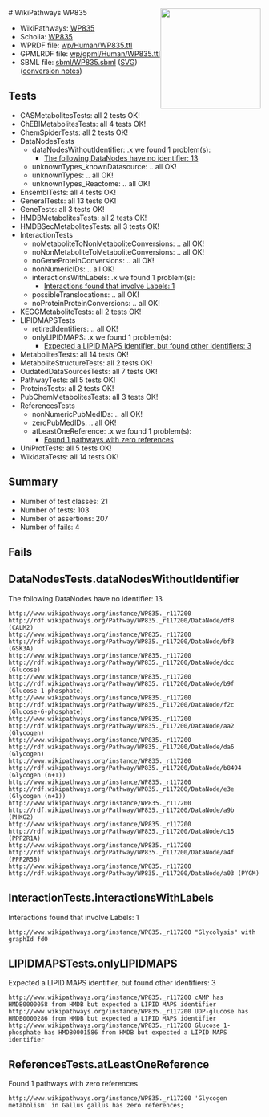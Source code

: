 <img style="float: right; width: 200px" src="../logo.png" />
# WikiPathways WP835

* WikiPathways: [WP835](https://identifiers.org/wikipathways:WP835)
* Scholia: [WP835](https://scholia.toolforge.org/wikipathways/WP835)
* WPRDF file: [wp/Human/WP835.ttl](../wp/Human/WP835.ttl)
* GPMLRDF file: [wp/gpml/Human/WP835.ttl](../wp/gpml/Human/WP835.ttl)
* SBML file: [sbml/WP835.sbml](../sbml/WP835.sbml) ([SVG](../sbml/WP835.svg)) ([conversion notes](../sbml/WP835.txt))

## Tests
* CASMetabolitesTests: all 2 tests OK!
* ChEBIMetabolitesTests: all 4 tests OK!
* ChemSpiderTests: all 2 tests OK!
* DataNodesTests
    * dataNodesWithoutIdentifier: .x we found 1 problem(s):
        * [The following DataNodes have no identifier: 13](#8792c493)
    * unknownTypes_knownDatasource: .. all OK!
    * unknownTypes: .. all OK!
    * unknownTypes_Reactome: .. all OK!
* EnsemblTests: all 4 tests OK!
* GeneralTests: all 13 tests OK!
* GeneTests: all 3 tests OK!
* HMDBMetabolitesTests: all 2 tests OK!
* HMDBSecMetabolitesTests: all 3 tests OK!
* InteractionTests
    * noMetaboliteToNonMetaboliteConversions: .. all OK!
    * noNonMetaboliteToMetaboliteConversions: .. all OK!
    * noGeneProteinConversions: .. all OK!
    * nonNumericIDs: .. all OK!
    * interactionsWithLabels: .x we found 1 problem(s):
        * [Interactions found that involve Labels: 1](#630d2678)
    * possibleTranslocations: .. all OK!
    * noProteinProteinConversions: .. all OK!
* KEGGMetaboliteTests: all 2 tests OK!
* LIPIDMAPSTests
    * retiredIdentifiers: .. all OK!
    * onlyLIPIDMAPS: .x we found 1 problem(s):
        * [Expected a LIPID MAPS identifier, but found other identifiers: 3](#48cc60ba)
* MetabolitesTests: all 14 tests OK!
* MetaboliteStructureTests: all 2 tests OK!
* OudatedDataSourcesTests: all 7 tests OK!
* PathwayTests: all 5 tests OK!
* ProteinsTests: all 2 tests OK!
* PubChemMetabolitesTests: all 3 tests OK!
* ReferencesTests
    * nonNumericPubMedIDs: .. all OK!
    * zeroPubMedIDs: .. all OK!
    * atLeastOneReference: .x we found 1 problem(s):
        * [Found 1 pathways with zero references](#35eb778e)
* UniProtTests: all 5 tests OK!
* WikidataTests: all 14 tests OK!


## Summary

* Number of test classes: 21
* Number of tests: 103
* Number of assertions: 207
* Number of fails: 4

## Fails

<a name="8792c493" />

## DataNodesTests.dataNodesWithoutIdentifier

The following DataNodes have no identifier: 13
```
http://www.wikipathways.org/instance/WP835._r117200 http://rdf.wikipathways.org/Pathway/WP835._r117200/DataNode/df8 (CALM2)
http://www.wikipathways.org/instance/WP835._r117200 http://rdf.wikipathways.org/Pathway/WP835._r117200/DataNode/bf3 (GSK3A)
http://www.wikipathways.org/instance/WP835._r117200 http://rdf.wikipathways.org/Pathway/WP835._r117200/DataNode/dcc (Glucose)
http://www.wikipathways.org/instance/WP835._r117200 http://rdf.wikipathways.org/Pathway/WP835._r117200/DataNode/b9f (Glucose-1-phosphate)
http://www.wikipathways.org/instance/WP835._r117200 http://rdf.wikipathways.org/Pathway/WP835._r117200/DataNode/f2c (Glucose-6-phosphate)
http://www.wikipathways.org/instance/WP835._r117200 http://rdf.wikipathways.org/Pathway/WP835._r117200/DataNode/aa2 (Glycogen)
http://www.wikipathways.org/instance/WP835._r117200 http://rdf.wikipathways.org/Pathway/WP835._r117200/DataNode/da6 (Glycogen)
http://www.wikipathways.org/instance/WP835._r117200 http://rdf.wikipathways.org/Pathway/WP835._r117200/DataNode/b8494 (Glycogen (n+1))
http://www.wikipathways.org/instance/WP835._r117200 http://rdf.wikipathways.org/Pathway/WP835._r117200/DataNode/e3e (Glycogen (n+1))
http://www.wikipathways.org/instance/WP835._r117200 http://rdf.wikipathways.org/Pathway/WP835._r117200/DataNode/a9b (PHKG2)
http://www.wikipathways.org/instance/WP835._r117200 http://rdf.wikipathways.org/Pathway/WP835._r117200/DataNode/c15 (PPP2R1A)
http://www.wikipathways.org/instance/WP835._r117200 http://rdf.wikipathways.org/Pathway/WP835._r117200/DataNode/a4f (PPP2R5B)
http://www.wikipathways.org/instance/WP835._r117200 http://rdf.wikipathways.org/Pathway/WP835._r117200/DataNode/a03 (PYGM)
```

<a name="630d2678" />

## InteractionTests.interactionsWithLabels

Interactions found that involve Labels: 1
```
http://www.wikipathways.org/instance/WP835._r117200 "Glycolysis" with graphId fd0
```

<a name="48cc60ba" />

## LIPIDMAPSTests.onlyLIPIDMAPS

Expected a LIPID MAPS identifier, but found other identifiers: 3
```
http://www.wikipathways.org/instance/WP835._r117200 cAMP has HMDB0000058 from HMDB but expected a LIPID MAPS identifier
http://www.wikipathways.org/instance/WP835._r117200 UDP-glucose has HMDB0000286 from HMDB but expected a LIPID MAPS identifier
http://www.wikipathways.org/instance/WP835._r117200 Glucose 1-phosphate has HMDB0001586 from HMDB but expected a LIPID MAPS identifier
```

<a name="35eb778e" />

## ReferencesTests.atLeastOneReference

Found 1 pathways with zero references
```
http://www.wikipathways.org/instance/WP835._r117200 'Glycogen metabolism' in Gallus gallus has zero references; 
```

